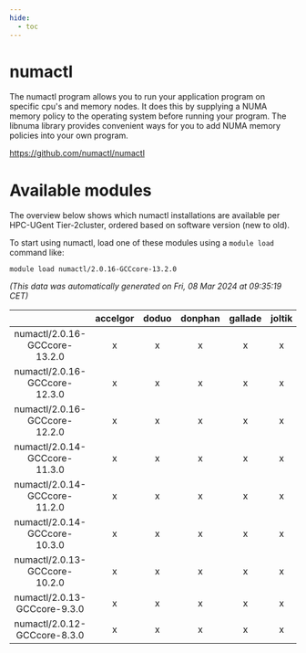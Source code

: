 ```yaml
---
hide:
  - toc
---
```


numactl
=======


The numactl program allows you to run your application program on specific cpu's and memory nodes. It does this by supplying a NUMA memory policy to the operating system before running your program. The libnuma library provides convenient ways for you to add NUMA memory policies into your own program.

https://github.com/numactl/numactl
# Available modules


The overview below shows which numactl installations are available per HPC-UGent Tier-2cluster, ordered based on software version (new to old).

To start using numactl, load one of these modules using a `module load` command like:

```shell
module load numactl/2.0.16-GCCcore-13.2.0
```

*(This data was automatically generated on Fri, 08 Mar 2024 at 09:35:19 CET)*  

| |accelgor|doduo|donphan|gallade|joltik|skitty|
| :---: | :---: | :---: | :---: | :---: | :---: | :---: |
|numactl/2.0.16-GCCcore-13.2.0|x|x|x|x|x|x|
|numactl/2.0.16-GCCcore-12.3.0|x|x|x|x|x|x|
|numactl/2.0.16-GCCcore-12.2.0|x|x|x|x|x|x|
|numactl/2.0.14-GCCcore-11.3.0|x|x|x|x|x|x|
|numactl/2.0.14-GCCcore-11.2.0|x|x|x|x|x|x|
|numactl/2.0.14-GCCcore-10.3.0|x|x|x|x|x|x|
|numactl/2.0.13-GCCcore-10.2.0|x|x|x|x|x|x|
|numactl/2.0.13-GCCcore-9.3.0|x|x|x|x|x|x|
|numactl/2.0.12-GCCcore-8.3.0|x|x|x|x|x|x|
